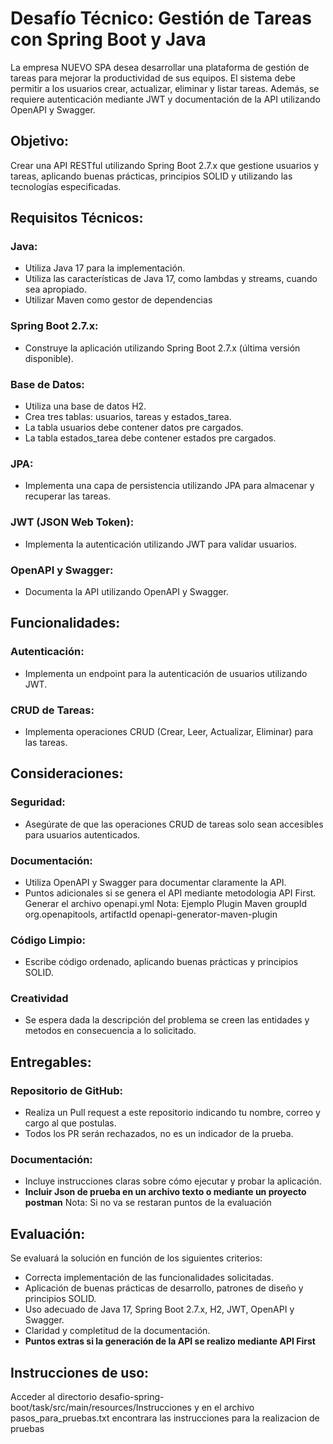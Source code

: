 # Desafío Técnico: Gestión de Tareas con Spring Boot y Java

La empresa NUEVO SPA desea desarrollar una plataforma de gestión de tareas para mejorar la productividad de sus equipos. El sistema debe permitir a los usuarios crear, actualizar, eliminar y listar tareas. Además, se requiere autenticación mediante JWT y documentación de la API utilizando OpenAPI y Swagger.

## Objetivo:
Crear una API RESTful utilizando Spring Boot 2.7.x que gestione usuarios y tareas, aplicando buenas prácticas, principios SOLID y utilizando las tecnologías especificadas.

## Requisitos Técnicos:
### Java:
- Utiliza Java 17 para la implementación.
- Utiliza las características de Java 17, como lambdas y streams, cuando sea apropiado.
- Utilizar Maven como gestor de dependencias

### Spring Boot 2.7.x:
- Construye la aplicación utilizando Spring Boot 2.7.x (última versión disponible).

### Base de Datos:

- Utiliza una base de datos H2.
- Crea tres tablas: usuarios, tareas y estados_tarea.
- La tabla usuarios debe contener datos pre cargados.
- La tabla estados_tarea debe contener estados pre cargados.

### JPA:
- Implementa una capa de persistencia utilizando JPA para almacenar y recuperar las tareas.

### JWT (JSON Web Token):

- Implementa la autenticación utilizando JWT para validar usuarios.

### OpenAPI y Swagger:

- Documenta la API utilizando OpenAPI y Swagger.

## Funcionalidades:
### Autenticación:
- Implementa un endpoint para la autenticación de usuarios utilizando JWT. 

### CRUD de Tareas:
- Implementa operaciones CRUD (Crear, Leer, Actualizar, Eliminar) para las tareas.

## Consideraciones:
### Seguridad:
- Asegúrate de que las operaciones CRUD de tareas solo sean accesibles para usuarios autenticados.

### Documentación:
- Utiliza OpenAPI y Swagger para documentar claramente la API.
- Puntos adicionales si se genera el API mediante metodologia API First. Generar el archivo openapi.yml Nota: Ejemplo Plugin Maven groupId org.openapitools, artifactId openapi-generator-maven-plugin

### Código Limpio:
- Escribe código ordenado, aplicando buenas prácticas y principios SOLID.

### Creatividad
- Se espera dada la descripción del problema se creen las entidades y metodos en consecuencia a lo solicitado.

## Entregables:
### Repositorio de GitHub:
- Realiza un Pull request a este repositorio indicando tu nombre, correo y cargo al que postulas.
- Todos los PR serán rechazados, no es un indicador de la prueba.

### Documentación:
- Incluye instrucciones claras sobre cómo ejecutar y probar la aplicación.
- **Incluir Json de prueba en un archivo texto o mediante un proyecto postman** Nota: Si no va se restaran puntos de la evaluación

## Evaluación:
Se evaluará la solución en función de los siguientes criterios:

- Correcta implementación de las funcionalidades solicitadas.
- Aplicación de buenas prácticas de desarrollo, patrones de diseño y principios SOLID.
- Uso adecuado de Java 17, Spring Boot 2.7.x, H2, JWT, OpenAPI y Swagger.
- Claridad y completitud de la documentación.
- **Puntos extras si la generación de la API se realizo mediante API First**


## Instrucciones de uso:

Acceder al directorio desafio-spring-boot/task/src/main/resources/Instrucciones y en el archivo pasos_para_pruebas.txt encontrara las instrucciones para la realizacion de pruebas
